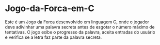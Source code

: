 # Jogo-da-Forca-em-C
Este é um Jogo da Forca desenvolvido em linguagem C, onde o jogador deve adivinhar uma palavra secreta antes de esgotar o número máximo de tentativas. O jogo exibe o progresso da palavra, aceita entradas do usuário e verifica se a letra faz parte da palavra secreta.
